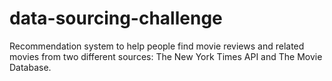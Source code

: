 # data-sourcing-challenge
 Recommendation system to help people find movie reviews and related movies from two different sources: The New York Times API and The Movie Database.
